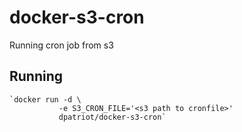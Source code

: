 # docker-s3-cron
Running cron job from s3

## Running

	`docker run -d \
               -e S3_CRON_FILE='<s3 path to cronfile>'
               dpatriot/docker-s3-cron`

